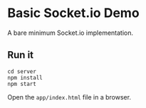# Basic Socket.io Demo

A bare minimum Socket.io implementation.

## Run it

```
cd server
npm install
npm start
```

Open the `app/index.html` file in a browser. 